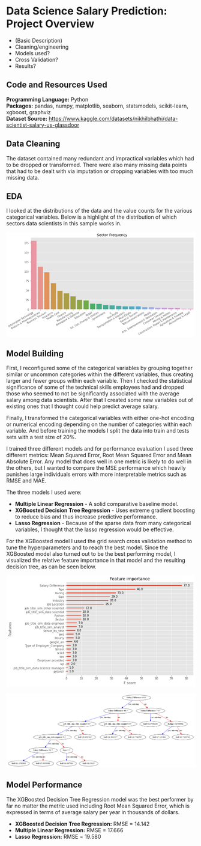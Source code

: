 # Data Science Salary Prediction: Project Overview

* (Basic Description)
* Cleaning/engineering
* Models used?
* Cross Validation?
* Results?

## Code and Resources Used

**Programming Language:** Python  
**Packages:** pandas, numpy, matplotlib, seaborn, statsmodels, scikit-learn, xgboost, graphviz  
**Dataset Source:** https://www.kaggle.com/datasets/nikhilbhathi/data-scientist-salary-us-glassdoor  

## Data Cleaning

The dataset contained many redundant and impractical variables which had to be dropped or transformed. There were also many missing data points that had to be dealt with via imputation or dropping variables with too much missing data.

## EDA

I looked at the distributions of the data and the value counts for the various categorical variables. Below is a highlight of the distribution of which sectors data scientists in this sample works in.

![](sector_dist.png)

## Model Building

First, I reconfigured some of the categorical variables by grouping together similar or uncommon categories within the different variables, thus creating larger and fewer groups within each variable. Then I checked the statistical significance of some of the technical skills employees had and dropped those who seemed to not be significantly associated with the average salary among data scientists. After that I created some new variables out of existing ones that I thought could help predict average salary.

Finally, I transformed the categorical variables with either one-hot encoding or numerical encoding depending on the number of categories within each variable. And before training the models I split the data into train and tests sets with a test size of 20%.

I trained three different models and for performance evaluation I used three different metrics: Mean Squared Error, Root Mean Squared Error and Mean Absolute Error. Any model that does well in one metric is likely to do well in the others, but I wanted to compare the MSE performance which heavily punishes large individuals errors with more interpretable metrics such as RMSE and MAE.

The three models I used were:
* **Multiple Linear Regression** - A solid comparative baseline model.  
* **XGBoosted Decision Tree Regression** - Uses extreme gradient boosting to reduce bias and thus increase predictive performance.  
* **Lasso Regression** - Because of the sparse data from many categorical variables, I thought that the lasso regression would be effective.   

For the XGBoosted model I used the grid search cross validation method to tune the hyperparameters and to reach the best model. Since the XGBoosted model also turned out to be the best performing model, I visualized the relative feature importance in that model and the resulting decision tree, as can be seen below.

![](feature_importance_xgb.png)

![](xgb_tree.png)

## Model Performance

The XGBoosted Decision Tree Regression model was the best performer by far no matter the metric used including Root Mean Squared Error, which is expressed in terms of average salary per year in thousands of dollars.

* **XGBoosted Decision Tree Regression:** RMSE = 14.142  
* **Multiple Linear Regression:** RMSE = 17.666  
* **Lasso Regression:** RMSE = 19.580    
